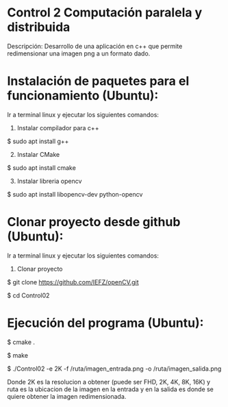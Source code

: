 Control 2 Computación paralela y distribuida
=====================

Descripción: Desarrollo de una aplicación en c++ que permite redimensionar una imagen png a un formato dado.

Instalación de paquetes para el funcionamiento (Ubuntu):
=====================

Ir a terminal linux y ejecutar los siguientes comandos:

1. Instalar compilador para c++

  $ sudo apt install g++

2. Instalar CMake

  $ sudo apt install cmake

3. Instalar libreria opencv

  $ sudo apt install libopencv-dev python-opencv

Clonar proyecto desde github (Ubuntu):
====================

Ir a terminal linux y ejecutar los siguientes comandos:

1. Clonar proyecto

  $ git clone https://github.com/IEFZ/openCV.git

  $ cd Control02

Ejecución del programa (Ubuntu):
====================

  $ cmake .

  $ make

  $ ./Control02 -e 2K -f /ruta/imagen_entrada.png -o /ruta/imagen_salida.png

Donde 2K es la resolucion a obtener (puede ser FHD, 2K, 4K, 8K, 16K) y ruta es la ubicacion de la imagen en la entrada y en la salida es donde se quiere obtener la imagen redimensionada.
